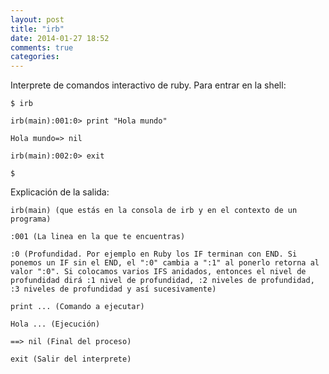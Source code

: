 ```yaml
---
layout: post
title: "irb"
date: 2014-01-27 18:52
comments: true
categories: 
---
```

Interprete de comandos interactivo de ruby. Para entrar en la shell:

	$ irb

	irb(main):001:0> print "Hola mundo"

	Hola mundo=> nil

	irb(main):002:0> exit

	$

Explicación de la salida:

	irb(main) (que estás en la consola de irb y en el contexto de un programa)

	:001 (La linea en la que te encuentras)

	:0 (Profundidad. Por ejemplo en Ruby los IF terminan con END. Si ponemos un IF sin el END, el ":0" cambia a ":1" al ponerlo retorna al valor ":0". Si colocamos varios IFS anidados, entonces el nivel de profundidad dirá :1 nivel de profundidad, :2 niveles de profundidad, :3 niveles de profundidad y así sucesivamente)

	print ... (Comando a ejecutar)

	Hola ... (Ejecución)

	==> nil (Final del proceso)

	exit (Salir del interprete)

